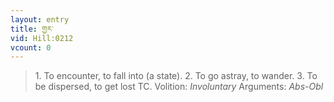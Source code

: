 ```yaml
---
layout: entry
title: གྱར་
vid: Hill:0212
vcount: 0
---
```

> 1\. To encounter, to fall into (a state)\. 2\. To go astray, to wander\. 3\. To be dispersed, to get lost TC\.
> Volition: _Involuntary_
> Arguments: _Abs-Obl_


